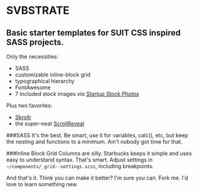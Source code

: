SVBSTRATE
=========

Basic starter templates for SUIT CSS inspired SASS projects.
---

Only the necessities:
- SASS
- customizable inline-block grid
- typographical hierarchy
- FontAwesome
- 7 included stock images *via [Startup Stock Photos](http://startupstockphotos.com)*

Plus two favorites:
- [Skrollr](https://github.com/Prinzhorn/skrollr)
- the super-neat [ScrollReveal](https://github.com/julianlloyd/scrollReveal.js)

###SASS
It's the best. Be smart, use it for variables, calc(), etc, but keep the nesting and functions to a minimum. Ain't nobody got time for that.

###Inline Block Grid
Columns are silly. Starbucks keeps it simple and uses easy to understand syntax. That's smart. Adjust settings in ```~/components/_grid--settings.scss```, including breakpoints.

And that's it. Think you can make it better? I'm sure you can. Fork me. I'd love to learn something new.
